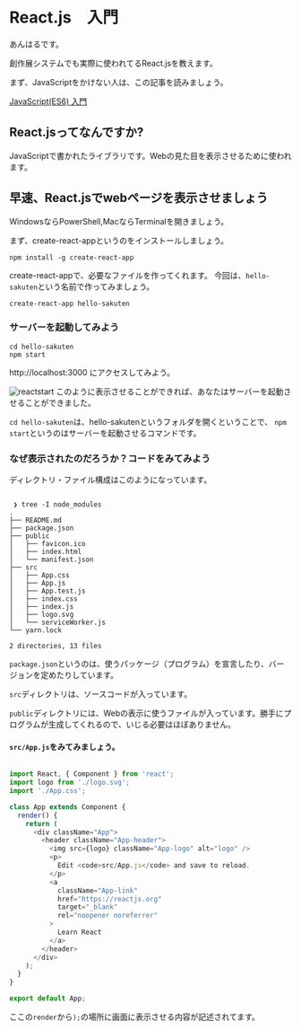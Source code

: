 # React.js　入門

あんはるです。

創作展システムでも実際に使われてるReact.jsを教えます。

まず、JavaScriptをかけない人は、この記事を読みましょう。

[JavaScript(ES6) 入門](https://sakuten-wiki.netlify.com/docs/lecture/js-getting-started.html)

## React.jsってなんですか?

JavaScriptで書かれたライブラリです。Webの見た目を表示させるために使われます。

## 早速、React.jsでwebページを表示させましょう

WindowsならPowerShell,MacならTerminalを開きましょう。

まず、create-react-appというのをインストールしましょう。

```shell
npm install -g create-react-app
```

create-react-appで、必要なファイルを作ってくれます。
今回は、`hello-sakuten`という名前で作ってみましょう。

```shell
create-react-app hello-sakuten
```

### サーバーを起動してみよう

```
cd hello-sakuten
npm start
```

http://localhost:3000 にアクセスしてみよう。

![reactstart](./reactstart.png)
このように表示させることができれば、あなたはサーバーを起動させることができました。

`cd hello-sakuten`は、hello-sakutenというフォルダを開くということで、
`npm start`というのはサーバーを起動させるコマンドです。

### なぜ表示されたのだろうか？コードをみてみよう
 ディレクトリ・ファイル構成はこのようになっています。

```shell

 ❯ tree -I node_modules
.
├── README.md
├── package.json
├── public
│   ├── favicon.ico
│   ├── index.html
│   └── manifest.json
├── src
│   ├── App.css
│   ├── App.js
│   ├── App.test.js
│   ├── index.css
│   ├── index.js
│   ├── logo.svg
│   └── serviceWorker.js
└── yarn.lock

2 directories, 13 files

```

`package.json`というのは、使うパッケージ（プログラム）を宣言したり、バージョンを定めたりしています。

`src`ディレクトリは、ソースコードが入っています。

`public`ディレクトリには、Webの表示に使うファイルが入っています。勝手にプログラムが生成してくれるので、いじる必要はほぼありません。

#### `src/App.js`をみてみましょう。

```js

import React, { Component } from 'react';
import logo from './logo.svg';
import './App.css';

class App extends Component {
  render() {
    return (
      <div className="App">
        <header className="App-header">
          <img src={logo} className="App-logo" alt="logo" />
          <p>
            Edit <code>src/App.js</code> and save to reload.
          </p>
          <a
            className="App-link"
            href="https://reactjs.org"
            target="_blank"
            rel="noopener noreferrer"
          >
            Learn React
          </a>
        </header>
      </div>
    );
  }
}

export default App;

```

ここの`render`から`);`の場所に画面に表示させる内容が記述されてます。
